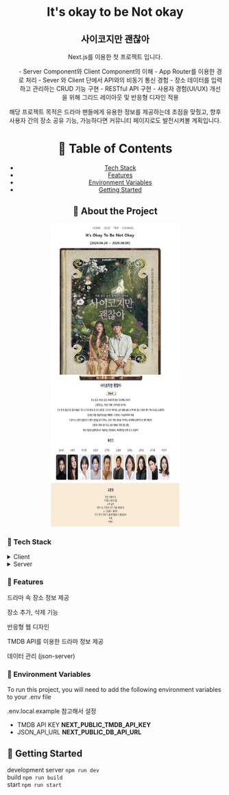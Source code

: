 <!--
Hey, thanks for using the awesome-readme-template template.
If you have any enhancements, then fork this project and create a pull request
or just open an issue with the label "enhancement".

Don't forget to give this project a star for additional support ;)
Maybe you can mention me or this repo in the acknowledgements too
-->

<!--
This README is a slimmed down version of the original one.
Removed sections:
- Screenshots
- Running Test
- Deployment
- FAQ
-->

<div align="center">

  <h1>It's okay to be Not okay</h1>
  <h2>사이코지만 괜찮아</h2>
  
  <p>
    Next.js를 이용한 첫 프로젝트 입니다.
    <ul>
      - Server Component와 Client Component의 이해
      - App Router를 이용한 경로 처리 
      - Sever 와 Client 단에서 API와의 비동기 통신 경험
      - 장소 데이터를 입력하고 관리하는 CRUD 기능 구현
      - RESTful API 구현
      - 사용자 경험(UI/UX) 개선을 위해 그리드 레이아웃 및 반응형 디자인 적용
    </ul>

  </p>
  <p>
    해당 프로젝트 목적은 드라마 팬들에게 유용한 정보를 제공하는데 초점을 맞췄고, 향후 사용자 간의
    장소 공유 기능, 가능하다면 커뮤니티 페이지로도 발전시켜볼 계획입니다.

  </p>

<!-- Table of Contents -->

# :notebook_with_decorative_cover: Table of Contents

- [Tech Stack](#space_invader-tech-stack)
- [Features](#dart-features)
- [Environment Variables](#key-environment-variables)
- [Getting Started](#toolbox-getting-started)

## :star2: About the Project

<div> 
  <img style="width:300px; height: 350px;" src="./public/main.png"/>
  <img style="width:300px; height: 350px;"src="./public/main2.png"/>
</div>

<!-- TechStack -->

<div align="left">

### :space_invader: Tech Stack

<details>
  <summary>Client</summary>
  <ul>
    <li><a href="https://nextjs.org/">Next.js</a></li>
    <li><a href="https://reactjs.org/">React.js</a></li>
  </ul>
</details>

<details>
  <summary>Server</summary>
  <ul>
    <li><a href="https://nestjs.com/">Nest.js</a></li>
  </ul>
</details>
<!-- Features -->

### :dart: Features

<p>드라마 속 장소 정보 제공</p>
<p>장소 추가, 삭제 기능</p>
<p>반응형 웹 디자인</p>
<p>TMDB API를 이용한 드라마 정보 제공</p>
<p>데이터 관리 (json-server)</p>

<!-- Env Variables -->

### :key: Environment Variables

To run this project, you will need to add the following environment variables to your .env file

.env.local.example 참고해서 설정

- TMDB API KEY
  <strong>NEXT_PUBLIC_TMDB_API_KEY </strong>
- JSON_API_URL
<strong>NEXT_PUBLIC_DB_API_URL</strong>
<!-- Getting Started -->

## :toolbox: Getting Started

development server
`npm run dev `
<br>
build
`npm run build`
<br>
start
`npm run start`

</div>
